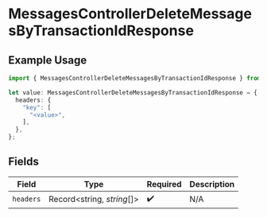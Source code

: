 # MessagesControllerDeleteMessagesByTransactionIdResponse

## Example Usage

```typescript
import { MessagesControllerDeleteMessagesByTransactionIdResponse } from "@novu/api/models/operations";

let value: MessagesControllerDeleteMessagesByTransactionIdResponse = {
  headers: {
    "key": [
      "<value>",
    ],
  },
};
```

## Fields

| Field                      | Type                       | Required                   | Description                |
| -------------------------- | -------------------------- | -------------------------- | -------------------------- |
| `headers`                  | Record<string, *string*[]> | :heavy_check_mark:         | N/A                        |